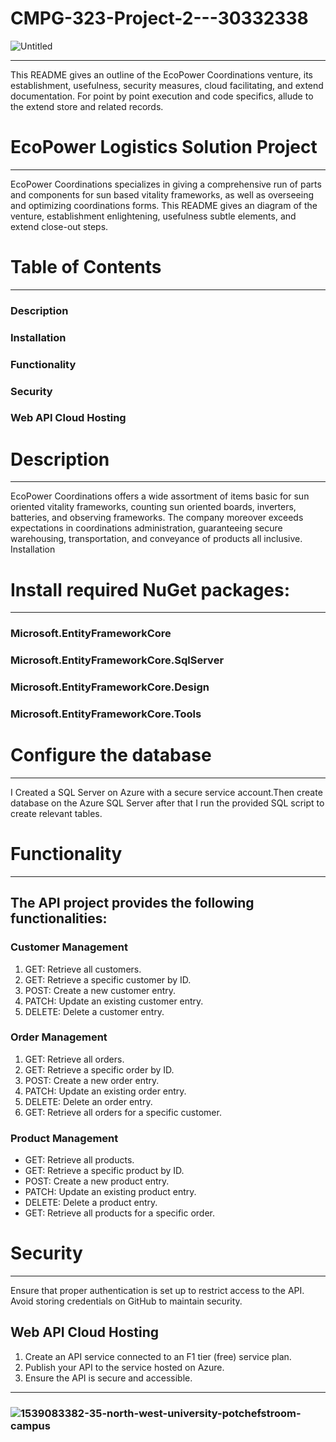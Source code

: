 # CMPG-323-Project-2---30332338
![Untitled](https://github.com/Madzivhandila/CMPG-323-Project-2---30332338/assets/75025282/7b84067e-d440-4e70-860f-770040529a93)
************************************************************************************************************
This README gives an outline of the EcoPower Coordinations venture, its establishment, usefulness, security measures, cloud facilitating, and extend documentation. For point by point execution and code specifics, allude to the extend store and related records.

# EcoPower Logistics Solution Project
************************************************************************************************************
EcoPower Coordinations specializes in giving a comprehensive run of parts and components for sun based vitality frameworks, as well as overseeing and optimizing coordinations
forms. This README gives an diagram of the venture, establishment enlightening, usefulness subtle elements, and extend close-out steps.

# Table of Contents
************************************************************************************************************
### Description
### Installation
### Functionality
### Security
### Web API Cloud Hosting

# Description
************************************************************************************************************
EcoPower Coordinations offers a wide assortment of items basic for sun oriented vitality frameworks, counting sun oriented boards, inverters, batteries, and observing
frameworks. The company moreover exceeds expectations in coordinations administration, guaranteeing secure warehousing, transportation, and conveyance of products all
inclusive.
Installation

# Install required NuGet packages:
************************************************************************************************************
### Microsoft.EntityFrameworkCore
### Microsoft.EntityFrameworkCore.SqlServer
### Microsoft.EntityFrameworkCore.Design
### Microsoft.EntityFrameworkCore.Tools

# Configure the database
************************************************************************************************************
I Created a SQL Server on Azure with a secure service account.Then create database on the Azure SQL Server after that I run the provided SQL script to create relevant tables.

# Functionality
************************************************************************************************************

## The API project provides the following functionalities:

### Customer Management
  1. GET: Retrieve all customers.
  2. GET: Retrieve a specific customer by ID.
  3. POST: Create a new customer entry.
  4. PATCH: Update an existing customer entry.
  5. DELETE: Delete a customer entry.

### Order Management
  1. GET: Retrieve all orders.
  2. GET: Retrieve a specific order by ID.
  3. POST: Create a new order entry.
  4. PATCH: Update an existing order entry.
  5. DELETE: Delete an order entry.
  6. GET: Retrieve all orders for a specific customer.

### Product Management

- GET: Retrieve all products.
- GET: Retrieve a specific product by ID.
- POST: Create a new product entry.
- PATCH: Update an existing product entry.
- DELETE: Delete a product entry.
- GET: Retrieve all products for a specific order.

# Security
************************************************************************************************************
Ensure that proper authentication is set up to restrict access to the API. Avoid storing credentials on GitHub to maintain security.

## Web API Cloud Hosting

1. Create an API service connected to an F1 tier (free) service plan.
2. Publish your API to the service hosted on Azure.
3. Ensure the API is secure and accessible.

************************************************************************************************************
### ![1539083382-35-north-west-university-potchefstroom-campus](https://github.com/Madzivhandila/CMPG-323-Project-2---30332338/assets/75025282/6fb985ba-bd32-4ea5-91cf-cfc8151582a0)
